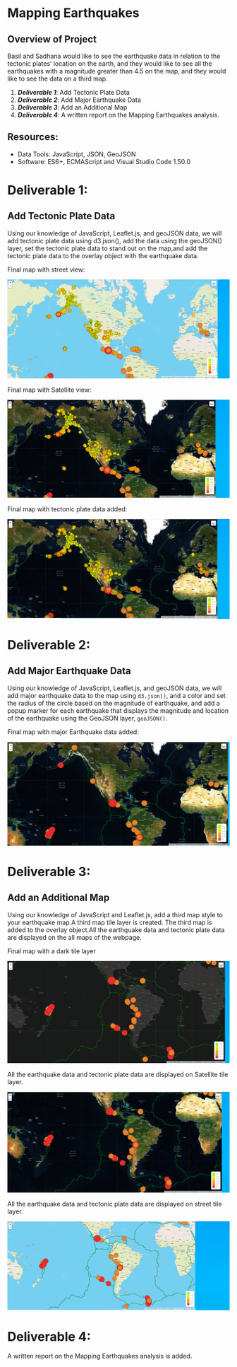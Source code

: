 # Mapping Earthquakes 

## Overview of Project

Basil and Sadhana would like to see the earthquake data in relation to the tectonic plates’ location on the earth, and they would like to see all the earthquakes with a magnitude greater
than 4.5 on the map, and they would like to see the data on a third map.

1. ***Deliverable 1***: Add Tectonic Plate Data
2. ***Deliverable 2***: Add Major Earthquake Data
3. ***Deliverable 3***: Add an Additional Map
4. ***Deliverable 4***: A written report on the Mapping Earthquakes analysis. 
 

## Resources:

* Data Tools: JavaScript, JSON, GeoJSON 
* Software: ES6+, ECMAScript and Visual Studio Code 1.50.0


# Deliverable 1:  

## Add Tectonic Plate Data

Using our knowledge of JavaScript, Leaflet.js, and geoJSON data, we will add tectonic plate data using d3.json(), add the data using the geoJSON() layer, set the tectonic plate data to
stand out on the map,and add the tectonic plate data to the overlay object with the earthquake data.

Final map with street view:

![street-view.PNG](https://github.com/Praveeja-Sasidharan-Suni/Mapping_Earthquakes/blob/main/Earthquake_Challenge/images/street-view.PNG?raw=true)

Final map with Satellite view:

![satellite-view.PNG](https://github.com/Praveeja-Sasidharan-Suni/Mapping_Earthquakes/blob/main/Earthquake_Challenge/images/satellite-view.PNG?raw=true)

Final map with tectonic plate data added:

![tectonic-plates.PNG](https://github.com/Praveeja-Sasidharan-Suni/Mapping_Earthquakes/blob/main/Earthquake_Challenge/images/tectonic-plates.PNG?raw=true)



# Deliverable 2: 
 
## Add Major Earthquake Data


Using our knowledge of JavaScript, Leaflet.js, and geoJSON data, we will add major earthquake data to the map using `d3.json()`, and a color and set the radius of the circle based on the
 magnitude of earthquake, and add a popup marker for each earthquake that displays the magnitude and location of the earthquake using the GeoJSON layer, `geoJSON()`.

Final map with major Earthquake data added:

![major-earthquakes.PNG](https://github.com/Praveeja-Sasidharan-Suni/Mapping_Earthquakes/blob/main/Earthquake_Challenge/images/major-earthquakes.PNG?raw=true)


# Deliverable 3:  

## Add an Additional Map

Using our knowledge of JavaScript and Leaflet.js, add a third map style to your earthquake map.A third map tile layer is created.
The third map is added to the overlay object.All the earthquake data and tectonic plate data are displayed on the all maps of the webpage.

 Final map with a dark tile layer

![dark-view2.PNG](https://github.com/Praveeja-Sasidharan-Suni/Mapping_Earthquakes/blob/main/Earthquake_Challenge/images/dark-view2.PNG?raw=true)

All the earthquake data and tectonic plate data are displayed on Satellite tile layer.

![satellite-final.PNG](https://github.com/Praveeja-Sasidharan-Suni/Mapping_Earthquakes/blob/main/Earthquake_Challenge/images/satellite-final.PNG?raw=true)

All the earthquake data and tectonic plate data are displayed on street tile layer.

![streetfinal.PNG](https://github.com/Praveeja-Sasidharan-Suni/Mapping_Earthquakes/blob/main/Earthquake_Challenge/images/streetfinal.PNG?raw=true)


# Deliverable 4:  

A written report on the Mapping Earthquakes analysis is added.
